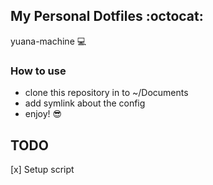## My Personal Dotfiles :octocat:

yuana-machine :computer:

### How to use

* clone this repository in to ~/Documents
* add symlink about the config
* enjoy! :sunglasses:

## TODO

[x] Setup script
